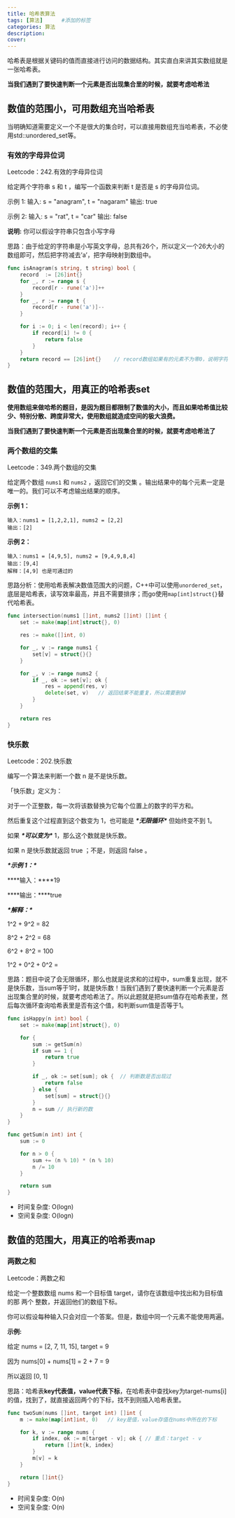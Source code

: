 ```yaml
---
title: 哈希表算法
tags: [算法]      #添加的标签
categories: 算法
description: 
cover: 
---
```


哈希表是根据关键码的值而直接进行访问的数据结构。其实直白来讲其实数组就是一张哈希表。



**当我们遇到了要快速判断一个元素是否出现集合里的时候，就要考虑哈希法**



## 数值的范围小，可用数组充当哈希表

当明确知道需要定义一个不是很大的集合时，可以直接用数组充当哈希表，不必使用std::unordered_set等。



### 有效的字母异位词

Leetcode：242.有效的字母异位词

给定两个字符串 s 和 t ，编写一个函数来判断 t 是否是 s 的字母异位词。

示例 1: 输入: s = "anagram", t = "nagaram" 输出: true

示例 2: 输入: s = "rat", t = "car" 输出: false

**说明:** 你可以假设字符串只包含小写字母



思路：由于给定的字符串是小写英文字母，总共有26个，所以定义一个26大小的数组即可，然后把字符减去’a’，把字母映射到数组中。

```go
func isAnagram(s string, t string) bool {
    record  := [26]int{}
    for _, r := range s {
        record[r - rune('a')]++
    }
    for _, r := range t {
        record[r - rune('a')]--
    }

    for i := 0; i < len(record); i++ {
        if record[i] != 0 {
            return false
        }
    }
    return record == [26]int{}    // record数组如果有的元素不为零0，说明字符串s和t 一定是谁多了字符或者谁少了字符。
}
```





## 数值的范围大，用真正的哈希表set
**使用数组来做哈希的题目，是因为题目都限制了数值的大小，而且如果哈希值比较少、特别分散、跨度非常大，使用数组就造成空间的极大浪费。**

**当我们遇到了要快速判断一个元素是否出现集合里的时候，就要考虑哈希法了**

### 两个数组的交集

Leetcode：349.两个数组的交集

给定两个数组 `nums1` 和 `nums2` ，返回它们的交集 。输出结果中的每个元素一定是唯一的。我们可以不考虑输出结果的顺序。

**示例 1：**

```
输入：nums1 = [1,2,2,1], nums2 = [2,2]
输出：[2]
```

**示例 2：**

```
输入：nums1 = [4,9,5], nums2 = [9,4,9,8,4]
输出：[9,4]
解释：[4,9] 也是可通过的
```



思路分析：使用哈希表解决数值范围大的问题，C++中可以使用`unordered_set`，底层是哈希表，读写效率最高，并且不需要排序；而go使用`map[int]struct{}`替代哈希表。

```go
func intersection(nums1 []int, nums2 []int) []int {
    set := make(map[int]struct{}, 0)

    res := make([]int, 0)

    for _, v := range nums1 {
        set[v] = struct{}{}
    }

    for _, v := range nums2 {
        if _, ok := set[v]; ok {
            res = append(res, v)
            delete(set, v)   // 返回结果不能重复，所以需要删掉
        }
    }

    return res
}
```





### 快乐数

Leetcode：202.快乐数

编写一个算法来判断一个数 n 是不是快乐数。

「快乐数」定义为：

对于一个正整数，每一次将该数替换为它每个位置上的数字的平方和。

然后重复这个过程直到这个数变为 1，也可能是 ***\*无限循环\**** 但始终变不到 1。

如果 ***\*可以变为\**** 1，那么这个数就是快乐数。

如果 n 是快乐数就返回 true ；不是，则返回 false 。

***\*示例 1：\****

***\*输入：\****19

***\*输出：\****true

***\*解释：\****

1^2 + 9^2 = 82

8^2 + 2^2 = 68

6^2 + 8^2 = 100

1^2 + 0^2 + 0^2 = 



思路：题目中说了会无限循环，那么也就是说求和的过程中，sum重复出现，就不是快乐数，当sum等于1时，就是快乐数！当我们遇到了要快速判断一个元素是否出现集合里的时候，就要考虑哈希法了。所以此题就是把sum值存在哈希表里，然后每次循环查询哈希表里是否有这个值，和判断sum值是否等于1。

```go
func isHappy(n int) bool {
	set := make(map[int]struct{}, 0)

	for {
		sum := getSum(n)
		if sum == 1 {
			return true
		}

		if _, ok := set[sum]; ok {  // 判断数是否出现过
			return false
		} else {
			set[sum] = struct{}{}
		}
		n = sum // 执行新的数
	}
}

func getSum(n int) int {
	sum := 0

	for n > 0 {
		sum += (n % 10) * (n % 10)
		n /= 10
	}

	return sum
}
```

- 时间复杂度: O(logn)
- 空间复杂度: O(logn)





## 数值的范围大，用真正的哈希表map



### 两数之和

Leetcode：两数之和

给定一个整数数组 nums 和一个目标值 target，请你在该数组中找出和为目标值的那 两个 整数，并返回他们的数组下标。

你可以假设每种输入只会对应一个答案。但是，数组中同一个元素不能使用两遍。

**示例:**

给定 nums = [2, 7, 11, 15], target = 9

因为 nums[0] + nums[1] = 2 + 7 = 9

所以返回 [0, 1]



思路：哈希表**key代表值，value代表下标**，在哈希表中查找key为target-nums[i]的值，找到了，就直接返回两个的下标，找不到则插入哈希表里。

```go
func twoSum(nums []int, target int) []int {
    m := make(map[int]int, 0)   // key是值，value存值在nums中所在的下标

    for k, v := range nums {
        if index, ok := m[target - v]; ok {	// 重点：target - v
            return []int{k, index}
        }
        m[v] = k
    }

    return []int{}
}
```

- 时间复杂度: O(n)
- 空间复杂度: O(n)
